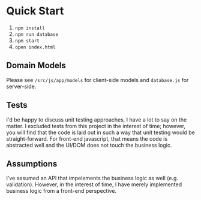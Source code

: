 # Quick Start
1) `npm install`
2) `npm run database`
3) `npm start`
4) `open index.html`

## Domain Models
Please see `/src/js/app/models` for client-side models and `database.js` for server-side.

## Tests
I'd be happy to discuss unit testing approaches, I have a lot to say on the matter.  I excluded tests from this project in the interest of time; however, you will find that the code is laid out in such a way that unit testing would be straight-forward.  For front-end javascript, that means the code is abstracted well and the UI/DOM does not touch the business logic.

## Assumptions
I've assumed an API that impelements the business logic as well (e.g. validation).  However, in the interest of time, I have merely implemented business logic from a front-end perspective.
